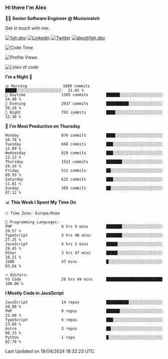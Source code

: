### Hi there I'm Alex

👨‍💻 __Senior Software Engineer @ Musixmatch__

Get in touch with me:

[![1gh.dev](https://img.shields.io/static/v1?label=1gh.dev&message=%20&color=red&logo=&style=flat-square&logoColor=white)](https://www.1gh.dev/)
[![Linkedin](https://img.shields.io/static/v1?label=Linkedin&message=%20&color=blue&logo=Linkedin&style=flat-square&logoColor=white)](https://linkedin.com/in/alexghirelli)
[![Twitter](https://img.shields.io/static/v1?label=Twitter&message=%20&color=blue&logo=Twitter&style=flat-square&logoColor=white)](https://twitter.com/alexGhirelli)
[![alex@1gh.dev](https://img.shields.io/static/v1?label=alex@1gh.dev&message=%20&color=red&logo=gmail&style=flat-square&logoColor=white)](mailto:alex@1gh.dev)

<!--START_SECTION:waka-->
![Code Time](http://img.shields.io/badge/Code%20Time-7%2C878%20hrs%2053%20mins-blue)

![Profile Views](http://img.shields.io/badge/Profile%20Views-0-blue)

![Lines of code](https://img.shields.io/badge/From%20Hello%20World%20I%27ve%20Written-25.5%20million%20lines%20of%20code-blue)

**I'm a Night 🦉** 

```text
🌞 Morning                1089 commits        █████░░░░░░░░░░░░░░░░░░░░   21.01 % 
🌆 Daytime                1265 commits        ██████░░░░░░░░░░░░░░░░░░░   24.40 % 
🌃 Evening                2037 commits        ██████████░░░░░░░░░░░░░░░   39.29 % 
🌙 Night                  793 commits         ████░░░░░░░░░░░░░░░░░░░░░   15.30 % 
```
📅 **I'm Most Productive on Thursday** 

```text
Monday                   870 commits         ████░░░░░░░░░░░░░░░░░░░░░   16.78 % 
Tuesday                  668 commits         ███░░░░░░░░░░░░░░░░░░░░░░   12.89 % 
Wednesday                629 commits         ███░░░░░░░░░░░░░░░░░░░░░░   12.13 % 
Thursday                 1521 commits        ███████░░░░░░░░░░░░░░░░░░   29.34 % 
Friday                   515 commits         ██░░░░░░░░░░░░░░░░░░░░░░░   09.93 % 
Saturday                 612 commits         ███░░░░░░░░░░░░░░░░░░░░░░   11.81 % 
Sunday                   369 commits         ██░░░░░░░░░░░░░░░░░░░░░░░   07.12 % 
```


📊 **This Week I Spent My Time On** 

```text
🕑︎ Time Zone: Europe/Rome

💬 Programming Languages: 
PHP                      6 hrs 9 mins        ███████░░░░░░░░░░░░░░░░░░   29.57 % 
TypeScript               5 hrs 40 mins       ███████░░░░░░░░░░░░░░░░░░   27.25 % 
JavaScript               4 hrs 2 mins        █████░░░░░░░░░░░░░░░░░░░░   19.45 % 
Other                    3 hrs 47 mins       █████░░░░░░░░░░░░░░░░░░░░   18.21 % 
JSON                     47 mins             █░░░░░░░░░░░░░░░░░░░░░░░░   03.84 % 

🔥 Editors: 
VS Code                  20 hrs 49 mins      █████████████████████████   100.00 % 
```

**I Mostly Code in JavaScript** 

```text
JavaScript               14 repos            ██████████░░░░░░░░░░░░░░░   38.89 % 
PHP                      9 repos             ██████░░░░░░░░░░░░░░░░░░░   25.00 % 
TypeScript               5 repos             ███░░░░░░░░░░░░░░░░░░░░░░   13.89 % 
Astro                    3 repos             ██░░░░░░░░░░░░░░░░░░░░░░░   08.33 % 
Python                   1 repo              █░░░░░░░░░░░░░░░░░░░░░░░░   02.78 % 
```




 Last Updated on 19/04/2024 18:32:23 UTC
<!--END_SECTION:waka-->
